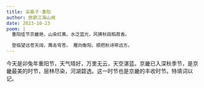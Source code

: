 ```yaml
---
title: 采桑子·重阳
author: 放歌江海山阙
date: 2023-10-23
poem: |
  重阳佳节京畿艳，山染红黄。水泛蓝光，风拂秋田稻菽香。

  登临望远苍天阔，鹰击穹苍。 雁向衡阳，顺把秋诗带远方。
---
```


今天是卯兔年重阳节，天气晴好，万里无云，天空湛蓝。京畿已入深秋季节，是京畿最美的时节，层林尽染，河湖碧透。这一时节也是京畿的丰收时节。特填词以记。
